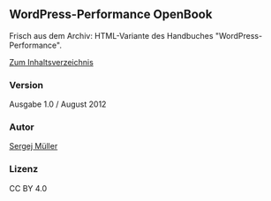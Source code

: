 ## WordPress-Performance OpenBook

Frisch aus dem Archiv: HTML-Variante des Handbuches "WordPress-Performance".

[Zum Inhaltsverzeichnis](https://github.com/sergejmueller/wordpress-performance-openbook/blob/master/toc.html)

### Version
Ausgabe 1.0 / August 2012

### Autor
[Sergej Müller](https://sergejmueller.github.io)

### Lizenz
CC BY 4.0
